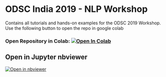# ODSC India 2019 - NLP Workshop 


Contains all tutorials and hands-on examples for the ODSC 2019 Workshop. Use the following button to open the repo in google colab

### Open Repository in Colab: [![Open In Colab](https://colab.research.google.com/assets/colab-badge.svg)](https://colab.research.google.com/github/bvaisakh/nlp_workshop_odsc19)


## Open in Jupyter nbviewer  
[![Open in nbviewer](https://upload.wikimedia.org/wikipedia/commons/thumb/3/38/Jupyter_logo.svg/250px-Jupyter_logo.svg.png)](https://nbviewer.jupyter.org/github/bvaisakh/nlp_workshop_odsc19/tree/master)
